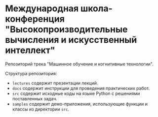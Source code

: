 # Международная школа-конференция "Высокопроизводительные вычисления и искусственный интеллект"
Репозиторий трека "Машинное обучение и когнитивные технологии".

Структура репозитория: 

- `lectures` содержит презентации лекций.
- `docs` содержит инструкции для проведения практических работ.
- `src` содержит исходные коды на языке Python с решениями поставленных задач.
- `samples` содержит демо-приложения, использующие функции и классы из директории `src`.
